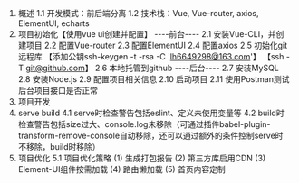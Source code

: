 1. 概述
1.1 开发模式：前后端分离
1.2 技术栈：Vue, Vue-router, axios, ElementUI, echarts
2. 项目初始化【使用vue ui创建并配置】
----前台----
2.1 安装Vue-CLI，并创建项目
2.2 配置Vue-router
2.3 配置ElementUI
2.4 配置axios
2.5 初始化git远程库
  【添加公钥ssh-keygen -t -rsa -C 'lh6649298@163.com'】
  【ssh -T git@github.com】
2.6 本地托管到github
----后台----
2.7 安装MySQL
2.8 安装Node.js
2.9 配置项目相关信息
2.10 启动项目
2.11 使用Postman测试后台项目接口是否正常
3. 项目开发
4. serve build
4.1 serve时检查警告包括eslint、定义未使用变量等
4.2 build时检查警告包括size过大、console.log未移除（可通过插件babel-plugin-transform-remove-console自动移除，还可以通过额外的条件控制serve时不移除，build时移除）
5. 项目优化
5.1 项目优化策略
(1) 生成打包报告
(2) 第三方库启用CDN
(3) Element-UI组件按需加载
(4) 路由懒加载
(5) 首页内容定制